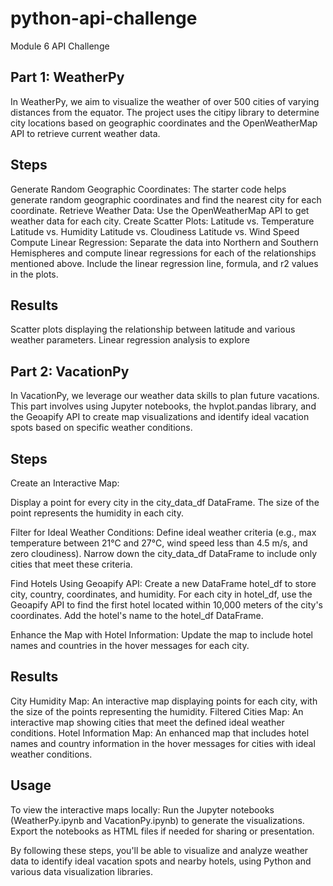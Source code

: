 # python-api-challenge
Module 6 API Challenge

## Part 1: WeatherPy
In WeatherPy, we aim to visualize the weather of over 500 cities of varying distances from the equator. The project uses the citipy library to determine city locations based on geographic coordinates and the OpenWeatherMap API to retrieve current weather data.

## Steps
Generate Random Geographic Coordinates: The starter code helps generate random geographic coordinates and find the nearest city for each coordinate.
Retrieve Weather Data: Use the OpenWeatherMap API to get weather data for each city.
Create Scatter Plots:
Latitude vs. Temperature
Latitude vs. Humidity
Latitude vs. Cloudiness
Latitude vs. Wind Speed
Compute Linear Regression: Separate the data into Northern and Southern Hemispheres and compute linear regressions for each of the relationships mentioned above. Include the linear regression line, formula, and r2 values in the plots.

## Results
Scatter plots displaying the relationship between latitude and various weather parameters.
Linear regression analysis to explore

## Part 2: VacationPy

In VacationPy, we leverage our weather data skills to plan future vacations. This part involves using Jupyter notebooks, the hvplot.pandas library, and the Geoapify API to create map visualizations and identify ideal vacation spots based on specific weather conditions.

## Steps
Create an Interactive Map:

Display a point for every city in the city_data_df DataFrame.
The size of the point represents the humidity in each city.

Filter for Ideal Weather Conditions:
Define ideal weather criteria (e.g., max temperature between 21°C and 27°C, wind speed less than 4.5 m/s, and zero cloudiness).
Narrow down the city_data_df DataFrame to include only cities that meet these criteria.

Find Hotels Using Geoapify API:
Create a new DataFrame hotel_df to store city, country, coordinates, and humidity.
For each city in hotel_df, use the Geoapify API to find the first hotel located within 10,000 meters of the city's coordinates.
Add the hotel's name to the hotel_df DataFrame.

Enhance the Map with Hotel Information:
Update the map to include hotel names and countries in the hover messages for each city.

## Results
City Humidity Map: An interactive map displaying points for each city, with the size of the points representing the humidity.
Filtered Cities Map: An interactive map showing cities that meet the defined ideal weather conditions.
Hotel Information Map: An enhanced map that includes hotel names and country information in the hover messages for cities with ideal weather conditions.

## Usage

To view the interactive maps locally:
Run the Jupyter notebooks (WeatherPy.ipynb and VacationPy.ipynb) to generate the visualizations.
Export the notebooks as HTML files if needed for sharing or presentation.

By following these steps, you'll be able to visualize and analyze weather data to identify ideal vacation spots and nearby hotels, using Python and various data visualization libraries.